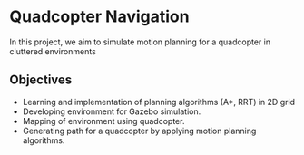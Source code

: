 # Quadcopter  Navigation
In this project, we aim to simulate motion planning for a quadcopter in cluttered environments
## Objectives
* Learning and implementation of planning algorithms (A*, RRT) in 2D grid
* Developing environment for Gazebo simulation.
* Mapping of environment using quadcopter.
* Generating path for a quadcopter by applying motion planning algorithms.


